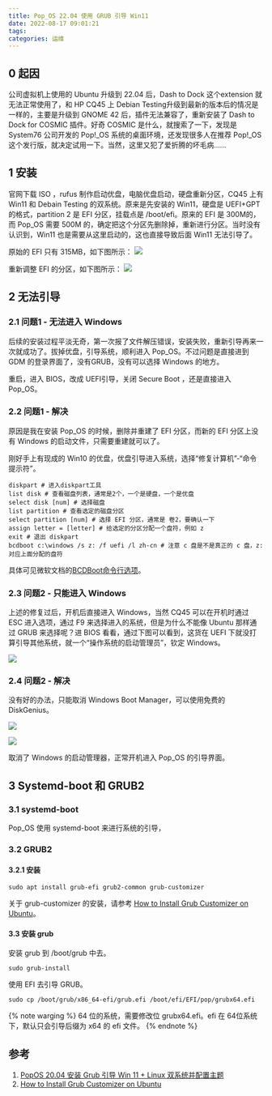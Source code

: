 ```yaml
---
title: Pop_OS 22.04 使用 GRUB 引导 Win11
date: 2022-08-17 09:01:21
tags:
categories: 运维
---
```


## 0 起因

公司虚拟机上使用的 Ubuntu 升级到 22.04 后，Dash to Dock 这个extension 就无法正常使用了，和 HP CQ45 上 Debian Testing升级到最新的版本后的情况是一样的，主要是升级到 GNOME 42 后，插件无法兼容了，重新安装了 Dash to Dock for COSMIC 插件。好奇 COSMIC 是什么，就搜索了一下，发现是 System76 公司开发的 Pop!_OS 系统的桌面环境，还发现很多人在推荐 Pop!_OS 这个发行版，就决定试用一下。当然，这里又犯了爱折腾的坏毛病……

## 1 安装

官网下载 ISO ，rufus 制作启动优盘，电脑优盘启动，硬盘重新分区，CQ45 上有 Win11 和 Debain Testing 的双系统。原来是先安装的 Win11，硬盘是 UEFI+GPT 的格式，partition 2 是 EFI 分区，挂载点是 /boot/efi。原来的 EFI 是 300M的，而 Pop_OS 需要 500M 的，确定把这个分区先删除掉，重新进行分区。当时没有认识到，Win11 也是需要从这里启动的，这也直接导致后面 Win11 无法引导了。

原始的 EFI 只有 315MB，如下图所示：
![](EFI原始.png)

重新调整 EFI 的分区，如下图所示：
![](EFI重新分区后.png)

## 2 无法引导

### 2.1 问题1 - 无法进入 Windows

后续的安装过程平淡无奇，第一次报了文件解压错误，安装失败，重新引导再来一次就成功了。拔掉优盘，引导系统，顺利进入 Pop_OS。不过问题是直接进到 GDM 的登录界面了，没有GRUB，没有可以选择 Windows 的地方。

重启，进入 BIOS，改成 UEFI引导，关闭 Secure Boot ，还是直接进入 Pop_OS。

### 2.2 问题1 - 解决

原因是我在安装 Pop_OS 的时候，删除并重建了 EFI 分区，而新的 EFI 分区上没有 Windows 的启动文件，只需要重建就可以了。

刚好手上有现成的 Win10 的优盘，优盘引导进入系统，选择“修复计算机”-“命令提示符”。

``` shell
diskpart # 进入diskpart工具
list disk # 查看磁盘列表，通常是2个，一个是硬盘，一个是优盘
select disk [num] # 选择磁盘
list partition # 查看选定的磁盘分区
select partition [num] # 选择 EFI 分区，通常是 卷2，要确认一下
assign letter = [letter] # 给选定的分区分配一个盘符，例如 z
exit # 退出 diskpart
bcdboot c:\windows /s z: /f uefi /l zh-cn # 注意 c 盘是不是真正的 c 盘，z: 对应上面分配的盘符
```

具体可见微软文档的[BCDBoot命令行选项](https://docs.microsoft.com/zh-cn/windows-hardware/manufacture/desktop/bcdboot-command-line-options-techref-di?view=windows-11)。

### 2.3 问题2 - 只能进入 Windows

上述的修复过后，开机后直接进入 Windows，当然 CQ45 可以在开机时通过 ESC 进入选项，通过 F9 来选择进入的系统，但是为什么不能像 Ubuntu 那样通过 GRUB 来选择呢？进 BIOS 看看，通过下图可以看到，这货在 UEFI 下就没打算引导其他系统，就一个“操作系统的启动管理员”，钦定 Windows。

![](UEFI启动管理员.png)

### 2.4 问题2 - 解决

没有好的办法，只能取消 Windows Boot Manager，可以使用免费的 DiskGenius。

![](工具-设置BIOS启动项.png)

![](设置UEFI-BIOS启动项.png)

取消了 Windows 的启动管理器，正常开机进入 Pop_OS 的引导界面。

## 3 Systemd-boot 和 GRUB2

### 3.1 systemd-boot 

Pop_OS 使用 systemd-boot 来进行系统的引导，

### 3.2 GRUB2

#### 3.2.1 安装

``` shell
sudo apt install grub-efi grub2-common grub-customizer
```

关于 grub-customizer 的安装，请参考 [How to Install Grub Customizer on Ubuntu](https://itsfoss.com/install-grub-customizer-ubuntu/)。

#### 3.3 安装 grub 

安装 grub 到 /boot/grub 中去。
```
sudo grub-install
```

使用 EFI 去引导 GRUB。

```
sudo cp /boot/grub/x86_64-efi/grub.efi /boot/efi/EFI/pop/grubx64.efi
```
{% note warging %}
64 位的系统，需要修改位 grubx64.efi。efi 在 64位系统下，默认只会引导后缀为 x64 的 efi 文件。
{% endnote %}

## 参考

1. [PopOS 20.04 安装 Grub 引导 Win 11 + Linux 双系统并配置主题](https://taurusxin.com/popos-grub/)
2. [How to Install Grub Customizer on Ubuntu](https://itsfoss.com/install-grub-customizer-ubuntu/)




